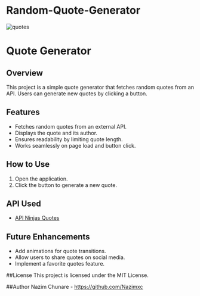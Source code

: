 # Random-Quote-Generator
![quotes](https://github.com/user-attachments/assets/a43684e3-1959-4afa-99f5-50797cf9b09f)
# Quote Generator

## Overview
This project is a simple quote generator that fetches random quotes from an API. Users can generate new quotes by clicking a button.

## Features
- Fetches random quotes from an external API.
- Displays the quote and its author.
- Ensures readability by limiting quote length.
- Works seamlessly on page load and button click.

## How to Use
1. Open the application.
2. Click the button to generate a new quote.

## API Used
- [API Ninjas Quotes](https://api.api-ninjas.com/v1/quotes)

## Future Enhancements
- Add animations for quote transitions.
- Allow users to share quotes on social media.
- Implement a favorite quotes feature.

##License
This project is licensed under the MIT License.

##Author
Nazim Chunare - https://github.com/Nazimxc
